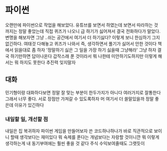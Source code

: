 # 파이썬

오랜만에 파이썬으로 작업을 해보았다. 유튜브를 보면서 하였는데 보면서 따라하는 것 까지는 정말 좋았는데 직접 퀴즈가 나오니 급 하기가 싫어져서 결국 전화하다가 말았다. 변명을 해보자면 그냥 ..쉬는 공간에서 여기서 더 하기싫다? 이렇게 보니 한심하기 그지없긴하다. 여태것 다해놓고 퀴즈가 나와서 즉, 생각하면서 풀기가 싫어서 안한 것이다 책에서 읽을대로 좀 하자 '정말하기 싫은 그 일을 가장 하기 싫을때 그냥해라' 그냥 하자 결국 하기만하면 답이나온다
갑작스래 푼 것이라서 뭐 나한테 미안하기도하지만 이렇게 해서는 뭐 하지도 못한다 추진력 잊지말자

## 대화

민기형이랑 대화하다보면 정말 잘 맞는 부분이 한두가지가 아니다 여러가지로 잘통한다 그래서 너무 좋다. 서로 장점만 가져갈 수 있도록하자
머 여기서 더 쓸말있을까 정말 좋은데 이유가 있긴하다

### 내일할 일, 개선할 점

내일은 집 복귀하자 파이썬 게임을 만들어보자 쓴 코드하나하나가 바로 직관적으로 보이니 할때 생각보다는 재미있다 뭐 숙제를 푼다는 개념보다는 자랑할 것이니깐 뭐 이렇게 생각하는게 내 동기부여에는 훨씬 좋을 것 같다 주식 수익보여줄때도 그랫듯이 